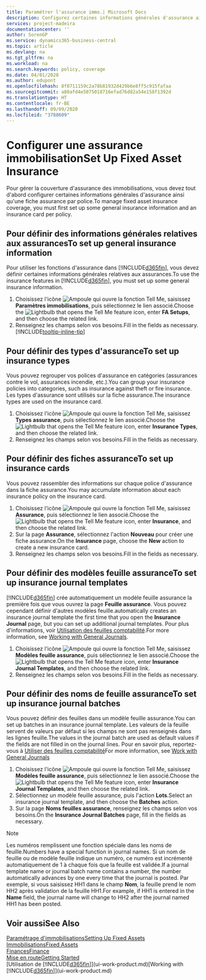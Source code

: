 ```yaml
---
title: Paramétrer l'assurance immo.| Microsoft Docs
description: Configurez certaines informations générales d'assurance ainsi qu'une fiche assurance par police pour gérer la couverture d'assurance des immobilisations.
services: project-madeira
documentationcenter: ''
author: SorenGP
ms.service: dynamics365-business-central
ms.topic: article
ms.devlang: na
ms.tgt_pltfrm: na
ms.workload: na
ms.search.keywords: policy, coverage
ms.date: 04/01/2020
ms.author: edupont
ms.openlocfilehash: 8f0711159c2a78b81932d429b6e8ff5c915fafaa
ms.sourcegitcommit: a80afd4e5075018716efad76d82a54e158f1392d
ms.translationtype: HT
ms.contentlocale: fr-BE
ms.lasthandoff: 09/09/2020
ms.locfileid: "3788609"
---
```

# <a name="set-up-fixed-asset-insurance"></a><span data-ttu-id="cfe4e-103">Configurer une assurance immobilisation</span><span class="sxs-lookup"><span data-stu-id="cfe4e-103">Set Up Fixed Asset Insurance</span></span>
<span data-ttu-id="cfe4e-104">Pour gérer la couverture d'assurance des immobilisations, vous devez tout d'abord configurer certaines informations générales d'assurance ainsi qu'une fiche assurance par police.</span><span class="sxs-lookup"><span data-stu-id="cfe4e-104">To manage fixed asset insurance coverage, you must first set up some general insurance information and an insurance card per policy.</span></span>

## <a name="to-set-up-general-insurance-information"></a><span data-ttu-id="cfe4e-105">Pour définir des informations générales relatives aux assurances</span><span class="sxs-lookup"><span data-stu-id="cfe4e-105">To set up general insurance information</span></span>
<span data-ttu-id="cfe4e-106">Pour utiliser les fonctions d'assurance dans [!INCLUDE[d365fin](includes/d365fin_md.md)], vous devez définir certaines informations générales relatives aux assurances.</span><span class="sxs-lookup"><span data-stu-id="cfe4e-106">To use the insurance features in [!INCLUDE[d365fin](includes/d365fin_md.md)], you must set up some general insurance information.</span></span>  

1. <span data-ttu-id="cfe4e-107">Choisissez l'icône ![Ampoule qui ouvre la fonction Tell Me](media/ui-search/search_small.png "Dites-moi ce que vous voulez faire"), saisissez **Paramètres immobilisations**, puis sélectionnez le lien associé.</span><span class="sxs-lookup"><span data-stu-id="cfe4e-107">Choose the ![Lightbulb that opens the Tell Me feature](media/ui-search/search_small.png "Tell me what you want to do") icon, enter **FA Setups**, and then choose the related link.</span></span>  
2. <span data-ttu-id="cfe4e-108">Renseignez les champs selon vos besoins.</span><span class="sxs-lookup"><span data-stu-id="cfe4e-108">Fill in the fields as necessary.</span></span> [!INCLUDE[tooltip-inline-tip](includes/tooltip-inline-tip_md.md)]  

## <a name="to-set-up-insurance-types"></a><span data-ttu-id="cfe4e-109">Pour définir des types d'assurance</span><span class="sxs-lookup"><span data-stu-id="cfe4e-109">To set up insurance types</span></span>
<span data-ttu-id="cfe4e-110">Vous pouvez regrouper vos polices d'assurance en catégories (assurances contre le vol, assurances incendie, etc.).</span><span class="sxs-lookup"><span data-stu-id="cfe4e-110">You can group your insurance policies into categories, such as insurance against theft or fire insurance.</span></span> <span data-ttu-id="cfe4e-111">Les types d'assurance sont utilisés sur la fiche assurance.</span><span class="sxs-lookup"><span data-stu-id="cfe4e-111">The insurance types are used on the insurance card.</span></span>

1. <span data-ttu-id="cfe4e-112">Choisissez l'icône ![Ampoule qui ouvre la fonction Tell Me](media/ui-search/search_small.png "Dites-moi ce que vous voulez faire"), saisissez **Types assurance**, puis sélectionnez le lien associé.</span><span class="sxs-lookup"><span data-stu-id="cfe4e-112">Choose the ![Lightbulb that opens the Tell Me feature](media/ui-search/search_small.png "Tell me what you want to do") icon, enter **Insurance Types**, and then choose the related link.</span></span>  
2. <span data-ttu-id="cfe4e-113">Renseignez les champs selon vos besoins.</span><span class="sxs-lookup"><span data-stu-id="cfe4e-113">Fill in the fields as necessary.</span></span>

## <a name="to-set-up-insurance-cards"></a><span data-ttu-id="cfe4e-114">Pour définir des fiches assurance</span><span class="sxs-lookup"><span data-stu-id="cfe4e-114">To set up insurance cards</span></span>
<span data-ttu-id="cfe4e-115">Vous pouvez rassembler des informations sur chaque police d'assurance dans la fiche assurance.</span><span class="sxs-lookup"><span data-stu-id="cfe4e-115">You may accumulate information about each insurance policy on the insurance card.</span></span>  

1. <span data-ttu-id="cfe4e-116">Choisissez l'icône ![Ampoule qui ouvre la fonction Tell Me](media/ui-search/search_small.png "Dites-moi ce que vous voulez faire"), saisissez **Assurance**, puis sélectionnez le lien associé.</span><span class="sxs-lookup"><span data-stu-id="cfe4e-116">Choose the ![Lightbulb that opens the Tell Me feature](media/ui-search/search_small.png "Tell me what you want to do") icon, enter **Insurance**, and then choose the related link.</span></span>  
2. <span data-ttu-id="cfe4e-117">Sur la page **Assurance**, sélectionnez l'action **Nouveau** pour créer une fiche assurance.</span><span class="sxs-lookup"><span data-stu-id="cfe4e-117">On the **Insurance** page, choose the **New** action to create a  new insurance card.</span></span>  
3. <span data-ttu-id="cfe4e-118">Renseignez les champs selon vos besoins.</span><span class="sxs-lookup"><span data-stu-id="cfe4e-118">Fill in the fields as necessary.</span></span>

## <a name="to-set-up-insurance-journal-templates"></a><span data-ttu-id="cfe4e-119">Pour définir des modèles feuille assurance</span><span class="sxs-lookup"><span data-stu-id="cfe4e-119">To set up insurance journal templates</span></span>
[!INCLUDE[d365fin](includes/d365fin_md.md)] <span data-ttu-id="cfe4e-120">crée automatiquement un modèle feuille assurance la première fois que vous ouvrez la page **Feuille assurance**. Vous pouvez cependant définir d'autres modèles feuille.</span><span class="sxs-lookup"><span data-stu-id="cfe4e-120">automatically creates an insurance journal template the first time that you open the **Insurance Journal** page, but you can set up additional journal templates.</span></span> <span data-ttu-id="cfe4e-121">Pour plus d'informations, voir [Utilisation des feuilles comptabilité](ui-work-general-journals.md).</span><span class="sxs-lookup"><span data-stu-id="cfe4e-121">For more information, see [Working with General Journals](ui-work-general-journals.md).</span></span>  

1. <span data-ttu-id="cfe4e-122">Choisissez l'icône ![Ampoule qui ouvre la fonction Tell Me](media/ui-search/search_small.png "Dites-moi ce que vous voulez faire"), saisissez **Modèles feuille assurance**, puis sélectionnez le lien associé.</span><span class="sxs-lookup"><span data-stu-id="cfe4e-122">Choose the ![Lightbulb that opens the Tell Me feature](media/ui-search/search_small.png "Tell me what you want to do") icon, enter **Insurance Journal Templates**, and then choose the related link.</span></span>  
2. <span data-ttu-id="cfe4e-123">Renseignez les champs selon vos besoins.</span><span class="sxs-lookup"><span data-stu-id="cfe4e-123">Fill in the fields as necessary.</span></span>

## <a name="to-set-up-insurance-journal-batches"></a><span data-ttu-id="cfe4e-124">Pour définir des noms de feuille assurance</span><span class="sxs-lookup"><span data-stu-id="cfe4e-124">To set up insurance journal batches</span></span>
<span data-ttu-id="cfe4e-125">Vous pouvez définir des feuilles dans un modèle feuille assurance.</span><span class="sxs-lookup"><span data-stu-id="cfe4e-125">You can set up batches in an insurance journal template.</span></span> <span data-ttu-id="cfe4e-126">Les valeurs de la feuille servent de valeurs par défaut si les champs ne sont pas renseignés dans les lignes feuille.</span><span class="sxs-lookup"><span data-stu-id="cfe4e-126">The values in the journal batch are used as default values if the fields are not filled in on the journal lines.</span></span> <span data-ttu-id="cfe4e-127">Pour en savoir plus, reportez-vous à [Utiliser des feuilles comptabilité](ui-work-general-journals.md)</span><span class="sxs-lookup"><span data-stu-id="cfe4e-127">For more information, see [Work with General Journals](ui-work-general-journals.md)</span></span>  

1. <span data-ttu-id="cfe4e-128">Choisissez l'icône ![Ampoule qui ouvre la fonction Tell Me](media/ui-search/search_small.png "Dites-moi ce que vous voulez faire"), saisissez **Modèles feuille assurance**, puis sélectionnez le lien associé.</span><span class="sxs-lookup"><span data-stu-id="cfe4e-128">Choose the ![Lightbulb that opens the Tell Me feature](media/ui-search/search_small.png "Tell me what you want to do") icon, enter **Insurance Journal Templates**, and then choose the related link.</span></span>  
2. <span data-ttu-id="cfe4e-129">Sélectionnez un modèle feuille assurance, puis l'action **Lots**.</span><span class="sxs-lookup"><span data-stu-id="cfe4e-129">Select an insurance journal template, and then choose the **Batches** action.</span></span>
3. <span data-ttu-id="cfe4e-130">Sur la page **Noms feuilles assurance**, renseignez les champs selon vos besoins.</span><span class="sxs-lookup"><span data-stu-id="cfe4e-130">On the **Insurance Journal Batches** page, fill in the fields as necessary.</span></span>

> [!NOTE]  
>   <span data-ttu-id="cfe4e-131">Les numéros remplissent une fonction spéciale dans les noms de feuille.</span><span class="sxs-lookup"><span data-stu-id="cfe4e-131">Numbers have a special function in journal names.</span></span> <span data-ttu-id="cfe4e-132">Si un nom de feuille ou de modèle feuille indique un numéro, ce numéro est incrémenté automatiquement de 1 à chaque fois que la feuille est validée.</span><span class="sxs-lookup"><span data-stu-id="cfe4e-132">If a journal template name or journal batch name contains a number, the number automatically advances by one every time that the journal is posted.</span></span> <span data-ttu-id="cfe4e-133">Par exemple, si vous saisissez HH1 dans le champ **Nom**, la feuille prend le nom HH2 après validation de la feuille HH1.</span><span class="sxs-lookup"><span data-stu-id="cfe4e-133">For example, if HH1 is entered in the **Name** field, the journal name will change to HH2 after the journal named HH1 has been posted.</span></span>

## <a name="see-also"></a><span data-ttu-id="cfe4e-134">Voir aussi</span><span class="sxs-lookup"><span data-stu-id="cfe4e-134">See Also</span></span>
[<span data-ttu-id="cfe4e-135">Paramétrage d'immobilisations</span><span class="sxs-lookup"><span data-stu-id="cfe4e-135">Setting Up Fixed Assets</span></span>](fa-setup.md)  
[<span data-ttu-id="cfe4e-136">Immobilisations</span><span class="sxs-lookup"><span data-stu-id="cfe4e-136">Fixed Assets</span></span>](fa-manage.md)  
[<span data-ttu-id="cfe4e-137">Finances</span><span class="sxs-lookup"><span data-stu-id="cfe4e-137">Finance</span></span>](finance.md)  
[<span data-ttu-id="cfe4e-138">Mise en route</span><span class="sxs-lookup"><span data-stu-id="cfe4e-138">Getting Started</span></span>](product-get-started.md)  
<span data-ttu-id="cfe4e-139">[Utilisation de [!INCLUDE[d365fin](includes/d365fin_md.md)]](ui-work-product.md)</span><span class="sxs-lookup"><span data-stu-id="cfe4e-139">[Working with [!INCLUDE[d365fin](includes/d365fin_md.md)]](ui-work-product.md)</span></span>
